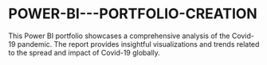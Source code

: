 # POWER-BI---PORTFOLIO-CREATION
This Power BI portfolio showcases a comprehensive analysis of the Covid-19 pandemic. The report provides insightful visualizations and trends related to the spread and impact of Covid-19 globally.
